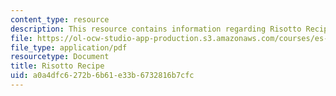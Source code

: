 ```yaml
---
content_type: resource
description: This resource contains information regarding Risotto Recipe.
file: https://ol-ocw-studio-app-production.s3.amazonaws.com/courses/es-s41-speak-italian-with-your-mouth-full-spring-2012/a0a4dfc6272b6b61e33b6732816b7cfc_MITES_S41S12_recipe_2.pdf
file_type: application/pdf
resourcetype: Document
title: Risotto Recipe
uid: a0a4dfc6-272b-6b61-e33b-6732816b7cfc
---
```

